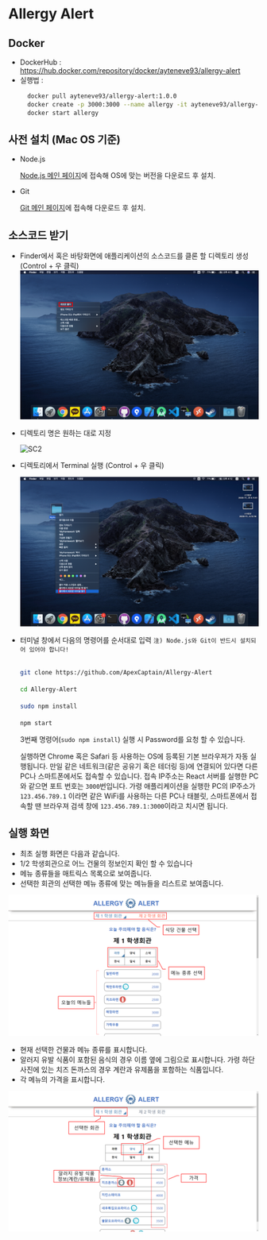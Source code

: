 # Allergy Alert

## Docker

- DockerHub : https://hub.docker.com/repository/docker/ayteneve93/allergy-alert
- 실행법 :
  ```bash
    docker pull ayteneve93/allergy-alert:1.0.0
    docker create -p 3000:3000 --name allergy -it ayteneve93/allergy-alert:1.0.0
    docker start allergy
  ```

## 사전 설치 (Mac OS 기준)

- Node.js

  [Node.js 메인 페이지](https://nodejs.org/ko/download/)에 접속해 OS에 맞는 버전을 다운로드 후 설치.

- Git

  [Git 메인 페이지](https://git-scm.com/)에 접속해 다운로드 후 설치.

## 소스코드 받기

- Finder에서 혹은 바탕화면에 애플리케이션의 소스코드를 클론 할 디렉토리 생성 (Control + 우 클릭)
  ![SC1](ReadMeRes/screenshot_1.png)

- 디렉토리 명은 원하는 대로 지정

  ![SC2](ReadMeRes/screenshot_2.png)

- 디렉토리에서 Terminal 실행 (Control + 우 클릭)

  ![SC3](ReadMeRes/screenshot_3.png)

- 터미널 창에서 다음의 명령어를 순서대로 입력 `注) Node.js와 Git이 반드시 설치되어 있어야 합니다!`

  ```sh

  git clone https://github.com/ApexCaptain/Allergy-Alert

  cd Allergy-Alert

  sudo npm install

  npm start

  ```

  3번째 명령어(`sudo npm install`) 실행 시 Password를 요청 할 수 있습니다.

  실행하면 Chrome 혹은 Safari 등 사용하는 OS에 등록된 기본 브라우져가 자동 실행됩니다. 만일 같은 네트워크(같은 공유기 혹은 테더링 등)에 연결되어 있다면 다른 PC나 스마트폰에서도 접속할 수 있습니다. 접속 IP주소는 React 서버를 실행한 PC와 같으면 포트 번호는 `3000`번입니다. 가령 애플리케이션을 실행한 PC의 IP주소가 `123.456.789.1` 이라면 같은 WiFi를 사용하는 다른 PC나 태블릿, 스마트폰에서 접속할 땐 브라우져 검색 창에 `123.456.789.1:3000`이라고 치시면 됩니다.

## 실행 화면

- 최초 실행 화면은 다음과 같습니다.
- 1/2 학생회관으로 어느 건물의 정보인지 확인 할 수 있습니다
- 메뉴 종류들을 매트릭스 목록으로 보여줍니다.
- 선택한 회관의 선택한 메뉴 종류에 맞는 메뉴들을 리스트로 보여줍니다.

![SC4](ReadMeRes/example_1.png)

- 현재 선택한 건물과 메뉴 종류를 표시합니다.
- 알러지 유발 식품이 포함된 음식의 경우 이름 옆에 그림으로 표시합니다. 가령 하단 사진에 있는 치즈 돈까스의 경우 계란과 유제품을 포함하는 식품입니다.
- 각 메뉴의 가격을 표시합니다.

![SC5](ReadMeRes/example_2.png)
